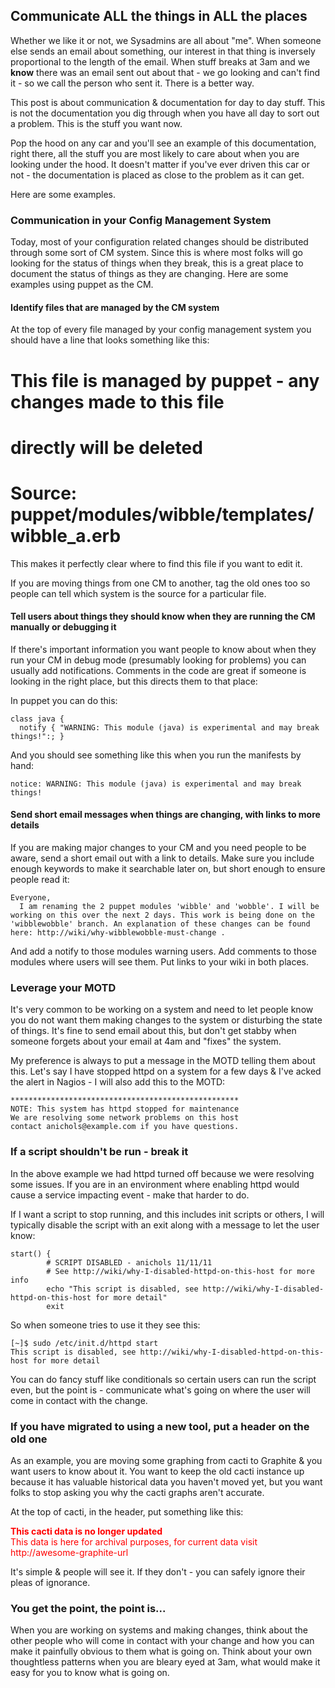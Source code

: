 Communicate ALL the things in ALL the places
--------------------------
Whether we like it or not, we Sysadmins are all about "me". When someone
else sends an email about something, our interest in that thing is
inversely proportional to the length of the email. When stuff breaks at
3am and we **know** there was an email sent out about that - we go
looking and can't find it - so we call the person who sent it. There is
a better way. 

This post is about communication & documentation for day to day stuff.
This is not the documentation you dig through when you have all day to
sort out a problem. This is the stuff you want now.

Pop the hood on any car and you'll see an example of this documentation,
right there, all the stuff you are most likely to care about when you
are looking under the hood. It doesn't matter if you've ever driven this
car or not - the documentation is placed as close to the problem as it
can get. 

Here are some examples. 

### Communication in your Config Management System

Today, most of your configuration related changes should be distributed
through some sort of CM system. Since this is where most folks will go
looking for the status of things when they break, this is a great place
to document the status of things as they are changing. Here are some
examples using puppet as the CM.

#### Identify files that are managed by the CM system
At the top of every file managed by your config management system you
should have a line that looks something like this:

  # This file is managed by puppet - any changes made to this file
  # directly will be deleted
  # Source: puppet/modules/wibble/templates/wibble_a.erb

This makes it perfectly clear where to find this file if you want to
edit it. 

If you are moving things from one CM to another, tag the old ones too so
people can tell which system is the source for a particular file. 

#### Tell users about things they should know when they are running the CM manually or debugging it
If there's important information you want people to know about when they
run your CM in debug mode (presumably looking for problems) you can
usually add notifications. Comments in the code are great if someone is
looking in the right place, but this directs them to that place:

In puppet you can do this:

    class java {
      notify { "WARNING: This module (java) is experimental and may break things!":; }

And you should see something like this when you run the manifests by
hand:

    notice: WARNING: This module (java) is experimental and may break things!

#### Send short email messages when things are changing, with links to more details
If you are making major changes to your CM and you need people to be
aware, send a short email out with a link to details. Make sure you
include enough keywords to make it searchable later on, but short enough
to ensure people read it:

    Everyone,
      I am renaming the 2 puppet modules 'wibble' and 'wobble'. I will be 
    working on this over the next 2 days. This work is being done on the
    'wibblewobble' branch. An explanation of these changes can be found
    here: http://wiki/why-wibblewobble-must-change .

And add a notify to those modules warning users. Add comments to those
modules where users will see them. Put links to your wiki in both
places. 

### Leverage your MOTD

It's very common to be working on a system and need to let people know
you do not want them making changes to the system or disturbing the
state of things. It's fine to send email about this, but don't get
stabby when someone forgets about your email at 4am and "fixes" the
system. 

My preference is always to put a message in the MOTD telling them about
this. Let's say I have stopped httpd on a system for a few days & I've 
acked the alert in Nagios - I will also add this to the MOTD:

    ***************************************************
    NOTE: This system has httpd stopped for maintenance
    We are resolving some network problems on this host
    contact anichols@example.com if you have questions. 

### If a script shouldn't be run - break it

In the above example we had httpd turned off because we were resolving
some issues. If you are in an environment where enabling httpd would
cause a service impacting event - make that harder to do.

If I want a script to stop running, and this includes init scripts or
others, I will typically disable the script with an exit along with a
message to let the user know:

    start() {
            # SCRIPT DISABLED - anichols 11/11/11
            # See http://wiki/why-I-disabled-httpd-on-this-host for more info
            echo "This script is disabled, see http://wiki/why-I-disabled-httpd-on-this-host for more detail"
            exit

So when someone tries to use it they see this:

    [~]$ sudo /etc/init.d/httpd start
    This script is disabled, see http://wiki/why-I-disabled-httpd-on-this-host for more detail

You can do fancy stuff like conditionals so certain users can run the
script even, but the point is - communicate what's going on where the
user will come in contact with the change.

### If you have migrated to using a new tool, put a header on the old one

As an example, you are moving some graphing from cacti to Graphite & you
want users to know about it. You want to keep the old cacti instance up
because it has valuable historical data you haven't moved yet, but you
want folks to stop asking you why the cacti graphs aren't accurate. 

At the top of cacti, in the header, put something like this:

<font color=red>
<strong>This cacti data is no longer updated</strong><br>
This data is here for archival purposes, for current data visit
http://awesome-graphite-url
</font>

It's simple & people will see it. If they don't - you can safely ignore
their pleas of ignorance. 

### You get the point, the point is...

When you are working on systems and making changes, think about the
other people who will come in contact with your change and how you can
make it painfully obvious to them what is going on. Think about your own
thoughtless patterns when you are bleary eyed at 3am, what would make it
easy for you to know what is going on. 


